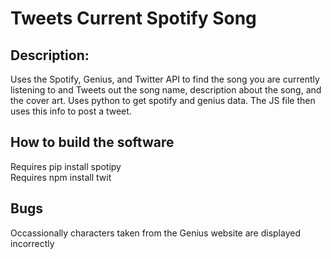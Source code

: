 # Tweets Current Spotify Song


## Description:

Uses the Spotify, Genius, and Twitter API to find the song you are currently listening to and Tweets out the song name, description about the song, and the cover art.
Uses python to get spotify and genius data. The JS file then uses this info to post a tweet. <br>


## How to build the software

Requires pip install spotipy <br>
Requires npm install twit

## Bugs

Occassionally characters taken from the Genius website are displayed incorrectly


